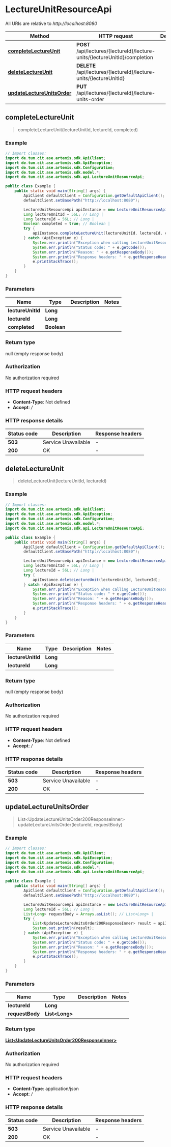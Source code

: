 # LectureUnitResourceApi

All URIs are relative to *http://localhost:8080*

| Method | HTTP request | Description |
|------------- | ------------- | -------------|
| [**completeLectureUnit**](LectureUnitResourceApi.md#completeLectureUnit) | **POST** /api/lectures/{lectureId}/lecture-units/{lectureUnitId}/completion |  |
| [**deleteLectureUnit**](LectureUnitResourceApi.md#deleteLectureUnit) | **DELETE** /api/lectures/{lectureId}/lecture-units/{lectureUnitId} |  |
| [**updateLectureUnitsOrder**](LectureUnitResourceApi.md#updateLectureUnitsOrder) | **PUT** /api/lectures/{lectureId}/lecture-units-order |  |



## completeLectureUnit

> completeLectureUnit(lectureUnitId, lectureId, completed)



### Example

```java
// Import classes:
import de.tum.cit.ase.artemis.sdk.ApiClient;
import de.tum.cit.ase.artemis.sdk.ApiException;
import de.tum.cit.ase.artemis.sdk.Configuration;
import de.tum.cit.ase.artemis.sdk.model.*;
import de.tum.cit.ase.artemis.sdk.api.LectureUnitResourceApi;

public class Example {
    public static void main(String[] args) {
        ApiClient defaultClient = Configuration.getDefaultApiClient();
        defaultClient.setBasePath("http://localhost:8080");

        LectureUnitResourceApi apiInstance = new LectureUnitResourceApi(defaultClient);
        Long lectureUnitId = 56L; // Long | 
        Long lectureId = 56L; // Long | 
        Boolean completed = true; // Boolean | 
        try {
            apiInstance.completeLectureUnit(lectureUnitId, lectureId, completed);
        } catch (ApiException e) {
            System.err.println("Exception when calling LectureUnitResourceApi#completeLectureUnit");
            System.err.println("Status code: " + e.getCode());
            System.err.println("Reason: " + e.getResponseBody());
            System.err.println("Response headers: " + e.getResponseHeaders());
            e.printStackTrace();
        }
    }
}
```

### Parameters


| Name | Type | Description  | Notes |
|------------- | ------------- | ------------- | -------------|
| **lectureUnitId** | **Long**|  | |
| **lectureId** | **Long**|  | |
| **completed** | **Boolean**|  | |

### Return type

null (empty response body)

### Authorization

No authorization required

### HTTP request headers

- **Content-Type**: Not defined
- **Accept**: */*

### HTTP response details
| Status code | Description | Response headers |
|-------------|-------------|------------------|
| **503** | Service Unavailable |  -  |
| **200** | OK |  -  |


## deleteLectureUnit

> deleteLectureUnit(lectureUnitId, lectureId)



### Example

```java
// Import classes:
import de.tum.cit.ase.artemis.sdk.ApiClient;
import de.tum.cit.ase.artemis.sdk.ApiException;
import de.tum.cit.ase.artemis.sdk.Configuration;
import de.tum.cit.ase.artemis.sdk.model.*;
import de.tum.cit.ase.artemis.sdk.api.LectureUnitResourceApi;

public class Example {
    public static void main(String[] args) {
        ApiClient defaultClient = Configuration.getDefaultApiClient();
        defaultClient.setBasePath("http://localhost:8080");

        LectureUnitResourceApi apiInstance = new LectureUnitResourceApi(defaultClient);
        Long lectureUnitId = 56L; // Long | 
        Long lectureId = 56L; // Long | 
        try {
            apiInstance.deleteLectureUnit(lectureUnitId, lectureId);
        } catch (ApiException e) {
            System.err.println("Exception when calling LectureUnitResourceApi#deleteLectureUnit");
            System.err.println("Status code: " + e.getCode());
            System.err.println("Reason: " + e.getResponseBody());
            System.err.println("Response headers: " + e.getResponseHeaders());
            e.printStackTrace();
        }
    }
}
```

### Parameters


| Name | Type | Description  | Notes |
|------------- | ------------- | ------------- | -------------|
| **lectureUnitId** | **Long**|  | |
| **lectureId** | **Long**|  | |

### Return type

null (empty response body)

### Authorization

No authorization required

### HTTP request headers

- **Content-Type**: Not defined
- **Accept**: */*

### HTTP response details
| Status code | Description | Response headers |
|-------------|-------------|------------------|
| **503** | Service Unavailable |  -  |
| **200** | OK |  -  |


## updateLectureUnitsOrder

> List&lt;UpdateLectureUnitsOrder200ResponseInner&gt; updateLectureUnitsOrder(lectureId, requestBody)



### Example

```java
// Import classes:
import de.tum.cit.ase.artemis.sdk.ApiClient;
import de.tum.cit.ase.artemis.sdk.ApiException;
import de.tum.cit.ase.artemis.sdk.Configuration;
import de.tum.cit.ase.artemis.sdk.model.*;
import de.tum.cit.ase.artemis.sdk.api.LectureUnitResourceApi;

public class Example {
    public static void main(String[] args) {
        ApiClient defaultClient = Configuration.getDefaultApiClient();
        defaultClient.setBasePath("http://localhost:8080");

        LectureUnitResourceApi apiInstance = new LectureUnitResourceApi(defaultClient);
        Long lectureId = 56L; // Long | 
        List<Long> requestBody = Arrays.asList(); // List<Long> | 
        try {
            List<UpdateLectureUnitsOrder200ResponseInner> result = apiInstance.updateLectureUnitsOrder(lectureId, requestBody);
            System.out.println(result);
        } catch (ApiException e) {
            System.err.println("Exception when calling LectureUnitResourceApi#updateLectureUnitsOrder");
            System.err.println("Status code: " + e.getCode());
            System.err.println("Reason: " + e.getResponseBody());
            System.err.println("Response headers: " + e.getResponseHeaders());
            e.printStackTrace();
        }
    }
}
```

### Parameters


| Name | Type | Description  | Notes |
|------------- | ------------- | ------------- | -------------|
| **lectureId** | **Long**|  | |
| **requestBody** | **List&lt;Long&gt;**|  | |

### Return type

[**List&lt;UpdateLectureUnitsOrder200ResponseInner&gt;**](UpdateLectureUnitsOrder200ResponseInner.md)

### Authorization

No authorization required

### HTTP request headers

- **Content-Type**: application/json
- **Accept**: */*

### HTTP response details
| Status code | Description | Response headers |
|-------------|-------------|------------------|
| **503** | Service Unavailable |  -  |
| **200** | OK |  -  |

